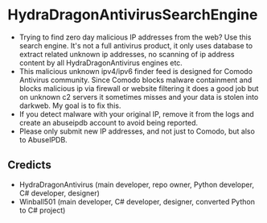 # HydraDragonAntivirusSearchEngine
- Trying to find zero day malicious IP addresses from the web? Use this search engine. It's not a full antivirus product, it only uses database to extract related unknown ip addresses, no scanning of ip address content by all HydraDragonAntivirus engines etc.
- This malicious unknown ipv4/ipv6 finder feed is designed for Comodo Antivirus community. Since Comodo blocks malware containment and blocks malicious ip via firewall or website filtering it does a good job but on unknown c2 servers it sometimes misses and your data is stolen into darkweb. My goal is to fix this.
- If you detect malware with your original IP, remove it from the logs and create an abuseipdb account to avoid being reported.
- Please only submit new IP addresses, and not just to Comodo, but also to AbuseIPDB.
## Credicts
- HydraDragonAntivirus (main developer, repo owner, Python developer, C# developer, designer)
- Winball501 (main developer, C# developer, designer, converted Python to C# project)